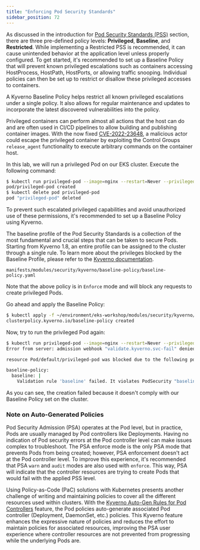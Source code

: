 ```yaml
---
title: "Enforcing Pod Security Standards"
sidebar_position: 72
---
```


As discussed in the introduction for [Pod Security Standards (PSS)](../pod-security-standards/) section, there are three pre-defined policy levels: **Privileged**, **Baseline**, and **Restricted**. While implementing a Restricted PSS is recommended, it can cause unintended behavior at the application level unless properly configured. To get started, it's recommended to set up a Baseline Policy that will prevent known privileged escalations such as containers accessing HostProcess, HostPath, HostPorts, or allowing traffic snooping. Individual policies can then be set up to restrict or disallow these privileged accesses to containers.

A Kyverno Baseline Policy helps restrict all known privileged escalations under a single policy. It also allows for regular maintenance and updates to incorporate the latest discovered vulnerabilities into the policy.

Privileged containers can perform almost all actions that the host can do and are often used in CI/CD pipelines to allow building and publishing container images. With the now fixed [CVE-2022-23648](https://github.com/containerd/containerd/security/advisories/GHSA-crp2-qrr5-8pq7), a malicious actor could escape the privileged container by exploiting the Control Groups `release_agent` functionality to execute arbitrary commands on the container host.

In this lab, we will run a privileged Pod on our EKS cluster. Execute the following command:

```bash
$ kubectl run privileged-pod --image=nginx --restart=Never --privileged
pod/privileged-pod created
$ kubectl delete pod privileged-pod
pod "privileged-pod" deleted
```

To prevent such escalated privileged capabilities and avoid unauthorized use of these permissions, it's recommended to set up a Baseline Policy using Kyverno.

The baseline profile of the Pod Security Standards is a collection of the most fundamental and crucial steps that can be taken to secure Pods. Starting from Kyverno 1.8, an entire profile can be assigned to the cluster through a single rule. To learn more about the privileges blocked by the Baseline Profile, please refer to the [Kyverno documentation](https://kyverno.io/policies/#:~:text=Baseline%20Pod%20Security%20Standards,cluster%20through%20a%20single%20rule).

```file
manifests/modules/security/kyverno/baseline-policy/baseline-policy.yaml
```

Note that the above policy is in `Enforce` mode and will block any requests to create privileged Pods.

Go ahead and apply the Baseline Policy:

```bash
$ kubectl apply -f ~/environment/eks-workshop/modules/security/kyverno/baseline-policy/baseline-policy.yaml
clusterpolicy.kyverno.io/baseline-policy created
```

Now, try to run the privileged Pod again:

```bash expectError=true
$ kubectl run privileged-pod --image=nginx --restart=Never --privileged
Error from server: admission webhook "validate.kyverno.svc-fail" denied the request:

resource Pod/default/privileged-pod was blocked due to the following policies

baseline-policy:
  baseline: |
    Validation rule 'baseline' failed. It violates PodSecurity "baseline:latest": ({Allowed:false ForbiddenReason:privileged ForbiddenDetail:container "privileged-pod" must not set securityContext.privileged=true})
```

As you can see, the creation failed because it doesn't comply with our Baseline Policy set on the cluster.

### Note on Auto-Generated Policies

Pod Security Admission (PSA) operates at the Pod level, but in practice, Pods are usually managed by Pod controllers like Deployments. Having no indication of Pod security errors at the Pod controller level can make issues complex to troubleshoot. The PSA enforce mode is the only PSA mode that prevents Pods from being created; however, PSA enforcement doesn't act at the Pod controller level. To improve this experience, it's recommended that PSA `warn` and `audit` modes are also used with `enforce`. This way, PSA will indicate that the controller resources are trying to create Pods that would fail with the applied PSS level.

Using Policy-as-Code (PaC) solutions with Kubernetes presents another challenge of writing and maintaining policies to cover all the different resources used within clusters. With the [Kyverno Auto-Gen Rules for Pod Controllers](https://kyverno.io/docs/writing-policies/autogen/) feature, the Pod policies auto-generate associated Pod controller (Deployment, DaemonSet, etc.) policies. This Kyverno feature enhances the expressive nature of policies and reduces the effort to maintain policies for associated resources, improving the PSA user experience where controller resources are not prevented from progressing while the underlying Pods are.
